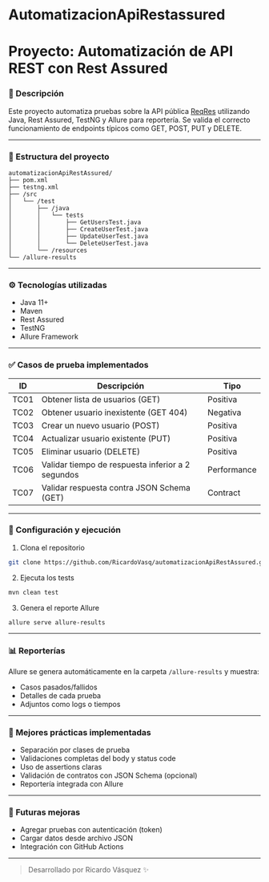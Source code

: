 # AutomatizacionApiRestassured
Proyecto: Automatización de API REST con Rest Assured
=======================================================

### 🧪 Descripción
Este proyecto automatiza pruebas sobre la API pública [ReqRes](https://reqres.in/) utilizando Java, Rest Assured, TestNG y Allure para reportería. Se valida el correcto funcionamiento de endpoints típicos como GET, POST, PUT y DELETE.

---

### 📁 Estructura del proyecto
```
automatizacionApiRestAssured/
├── pom.xml
├── testng.xml
├── /src
│   └── /test
│       ├── /java
│       │   └── tests
│       │       ├── GetUsersTest.java
│       │       ├── CreateUserTest.java
│       │       ├── UpdateUserTest.java
│       │       └── DeleteUserTest.java
│       └── /resources
└── /allure-results
```

---

### ⚙️ Tecnologías utilizadas
- Java 11+
- Maven
- Rest Assured
- TestNG
- Allure Framework

---

### ✅ Casos de prueba implementados
| ID     | Descripción                                           | Tipo     |
|--------|--------------------------------------------------------|----------|
| TC01   | Obtener lista de usuarios (GET)                       | Positiva |
| TC02   | Obtener usuario inexistente (GET 404)                | Negativa |
| TC03   | Crear un nuevo usuario (POST)                         | Positiva |
| TC04   | Actualizar usuario existente (PUT)                   | Positiva |
| TC05   | Eliminar usuario (DELETE)                            | Positiva |
| TC06   | Validar tiempo de respuesta inferior a 2 segundos    | Performance |
| TC07   | Validar respuesta contra JSON Schema (GET)           | Contract |

---

### 🧰 Configuración y ejecución
1. Clona el repositorio
```bash
git clone https://github.com/RicardoVasq/automatizacionApiRestAssured.git
```

2. Ejecuta los tests
```bash
mvn clean test
```

3. Genera el reporte Allure
```bash
allure serve allure-results
```

---

### 📊 Reporterías
Allure se genera automáticamente en la carpeta `/allure-results` y muestra:
- Casos pasados/fallidos
- Detalles de cada prueba
- Adjuntos como logs o tiempos

---

### 🧠 Mejores prácticas implementadas
- Separación por clases de prueba
- Validaciones completas del body y status code
- Uso de assertions claras
- Validación de contratos con JSON Schema (opcional)
- Reportería integrada con Allure

---

### 🚀 Futuras mejoras
- Agregar pruebas con autenticación (token)
- Cargar datos desde archivo JSON
- Integración con GitHub Actions

---

> Desarrollado por Ricardo Vásquez ✨

